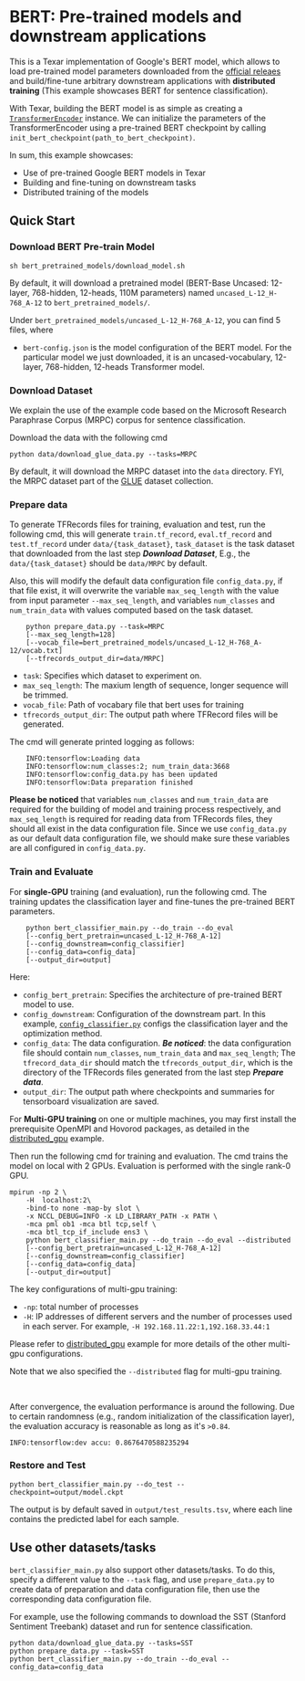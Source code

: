# BERT: Pre-trained models and downstream applications

This is a Texar implementation of Google's BERT model, which allows to load pre-trained model parameters downloaded from the [official releaes](https://github.com/google-research/bert) and build/fine-tune arbitrary downstream applications with **distributed training** (This example showcases BERT for sentence classification).

With Texar, building the BERT model is as simple as creating a [`TransformerEncoder`](https://texar.readthedocs.io/en/latest/code/modules.html#transformerencoder) instance. We can initialize the parameters of the TransformerEncoder using a pre-trained BERT checkpoint by calling `init_bert_checkpoint(path_to_bert_checkpoint)`. 

In sum, this example showcases:

* Use of pre-trained Google BERT models in Texar
* Building and fine-tuning on downstream tasks
* Distributed training of the models

## Quick Start

### Download BERT Pre-train Model

```
sh bert_pretrained_models/download_model.sh
```
By default, it will download a pretrained model (BERT-Base Uncased: 12-layer, 768-hidden, 12-heads, 110M parameters) named `uncased_L-12_H-768_A-12` to `bert_pretrained_models/`.

Under `bert_pretrained_models/uncased_L-12_H-768_A-12`, you can find 5 files, where
- `bert-config.json` is the model configuration of the BERT model. For the particular model we just downloaded, it is an uncased-vocabulary, 12-layer, 768-hidden, 12-heads Transformer model.

### Download Dataset

We explain the use of the example code based on the Microsoft Research Paraphrase Corpus (MRPC) corpus for sentence classification. 

Download the data with the following cmd
```
python data/download_glue_data.py --tasks=MRPC
```
By default, it will download the MRPC dataset into the `data` directory. FYI, the MRPC dataset part of the [GLUE](https://gluebenchmark.com/tasks) dataset collection.

### Prepare data

To generate TFRecords files for training, evaluation and test, run the following cmd, this will generate `train.tf_record`, `eval.tf_record` and `test.tf_record` under `data/{task_dataset}`, `task_dataset` is the task dataset that downloaded from the last step ***Download Dataset***, E.g., the `data/{task_dataset}` should be `data/MRPC` by default.

Also, this will modify the default data configuration file `config_data.py`, if that file exist, it will overwrite the variable `max_seq_length` with the value from input parameter `--max_seq_length`, and variables `num_classes` and `num_train_data` with values computed based on the task dataset.

```
    python prepare_data.py --task=MRPC
    [--max_seq_length=128]
    [--vocab_file=bert_pretrained_models/uncased_L-12_H-768_A-12/vocab.txt]
    [--tfrecords_output_dir=data/MRPC] 
```
- `task`: Specifies which dataset to experiment on.
- `max_seq_length`: The maxium length of sequence, longer sequence will be trimmed.
- `vocab_file`: Path of vocabary file that bert uses for training
- `tfrecords_output_dir`: The output path where TFRecord files will be generated.

The cmd will generate printed logging as follows:
```
    INFO:tensorflow:Loading data
    INFO:tensorflow:num_classes:2; num_train_data:3668
    INFO:tensorflow:config_data.py has been updated
    INFO:tensorflow:Data preparation finished
```
**Please be noticed** that variables `num_classes` and `num_train_data` are required for the building of model and training process respectively, and `max_seq_length` is required for reading data from TFRecords files, they should all exist in the data configuration file. Since we use `config_data.py` as our default data configuration file, we should make sure these variables are all configured in `config_data.py`.

### Train and Evaluate

For **single-GPU** training (and evaluation), run the following cmd. The training updates the classification layer and fine-tunes the pre-trained BERT parameters.
```
    python bert_classifier_main.py --do_train --do_eval
    [--config_bert_pretrain=uncased_L-12_H-768_A-12]
    [--config_downstream=config_classifier]
    [--config_data=config_data]
    [--output_dir=output]
```
Here:

- `config_bert_pretrain`: Specifies the architecture of pre-trained BERT model to use.
- `config_downstream`: Configuration of the downstream part. In this example, [`config_classifier.py`](https://github.com/asyml/texar/blob/master/examples/bert/bert_classifier_main.py) configs the classification layer and the optimization method.
- `config_data`: The data configuration. ***Be noticed***: the data configuration file should contain `num_classes`, `num_train_data` and `max_seq_length`; The `tfrecord_data_dir` should match the `tfrecords_output_dir`, which is the directory of the TFRecords files generated from the last step ***Prepare data***.
- `output_dir`: The output path where checkpoints and summaries for tensorboard visualization are saved.

For **Multi-GPU training** on one or multiple machines, you may first install the prerequisite OpenMPI and Hovorod packages, as detailed in the [distributed_gpu](https://github.com/asyml/texar/tree/master/examples/distributed_gpu) example. 

Then run the following cmd for training and evaluation. The cmd trains the model on local with 2 GPUs. Evaluation is performed with the single rank-0 GPU.
```
mpirun -np 2 \
    -H  localhost:2\
    -bind-to none -map-by slot \
    -x NCCL_DEBUG=INFO -x LD_LIBRARY_PATH -x PATH \
    -mca pml ob1 -mca btl tcp,self \
    -mca btl_tcp_if_include ens3 \
    python bert_classifier_main.py --do_train --do_eval --distributed
    [--config_bert_pretrain=uncased_L-12_H-768_A-12]
    [--config_downstream=config_classifier]
    [--config_data=config_data]
    [--output_dir=output] 
```
The key configurations of multi-gpu training:

* `-np`: total number of processes
* `-H`: IP addresses of different servers and the number of processes used in each server. For example, `-H 192.168.11.22:1,192.168.33.44:1`

Please refer to [distributed_gpu](https://github.com/asyml/texar/tree/master/examples/distributed_gpu) example for more details of the other multi-gpu configurations.

Note that we also specified the `--distributed` flag for multi-gpu training.

&nbsp;

After convergence, the evaluation performance is around the following. Due to certain randomness (e.g., random initialization of the classification layer), the evaluation accuracy is reasonable as long as it's `>0.84`.
```
INFO:tensorflow:dev accu: 0.8676470588235294
```

### Restore and Test

``
python bert_classifier_main.py --do_test --checkpoint=output/model.ckpt
``

The output is by default saved in `output/test_results.tsv`, where each line contains the predicted label for each sample.


## Use other datasets/tasks

`bert_classifier_main.py` also support other datasets/tasks. To do this, specify a different value to the `--task` flag, and use `prepare_data.py` to create data of preparation and data configuration file, then use the corresponding data configuration file. 

For example, use the following commands to download the SST (Stanford Sentiment Treebank) dataset and run for sentence classification.
```
python data/download_glue_data.py --tasks=SST
python prepare_data.py --task=SST
python bert_classifier_main.py --do_train --do_eval --config_data=config_data
```
